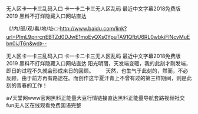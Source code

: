 无人区卡一卡三乱码入口
卡一卡二卡三无人区乱码
最近中文字幕2018免费版2019
黑料不打烊隐藏入口网站直达


《/内/部/观/看/地/址👉http://www.baidu.com/link?url=PImL9pnrcnEBTZd0DJwE1moEyQXs0YpuTA91QfbU6RL0wbkiFlNcvMuEbn0iJT6n&wd》--

无人区卡一卡三乱码入口
卡一卡二卡三无人区乱码
最近中文字幕2018免费版2019
黑料不打烊隐藏入口网站直达
阳光明丽，天发端变暖，我的此刻才刚发端，即日的过程不久就会形成来日的回顾。
　　天然，也生气于此刻的，然而，不必反顾，由于前方再有路途在。而创作这华夏汗青上不曾有过的第三样期间，则是此刻的青春的工作！





а√天堂网www官网黑料正能量大豆行情链接直达黑料正能量导航套路视频社交fun无人区在线观看免费国语完整
